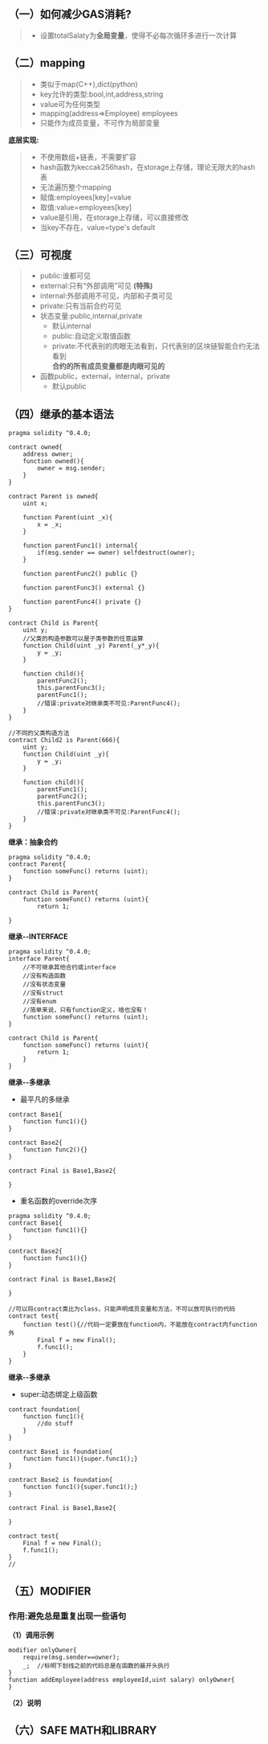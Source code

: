 ## （一）如何减少GAS消耗?  
>* 设置totalSalaty为**全局变量**，使得不必每次循环多进行一次计算  

## （二）mapping  
>* 类似于map(C++),dict(python)  
>* key允许的类型:bool,int,address,string  
>* value可为任何类型  
>* mapping(address=>Employee) employees  
>* 只能作为成员变量，不可作为局部变量  

**底层实现:**  
>* 不使用数组+链表，不需要扩容  
>* hash函数为keccak256hash，在storage上存储，理论无限大的hash表  
>* 无法遍历整个mapping  
>* 赋值:employees[key]=value  
>* 取值:value=employees[key]  
>* value是引用，在storage上存储，可以直接修改  
>* 当key不存在，value=type's default  

## （三）可视度  
>* public:谁都可见  
>* external:只有“外部调用”可见 **(特殊)**
>* internal:外部调用不可见，内部和子类可见  
>* private:只有当前合约可见  
>* 状态变量:public,internal,private  
>	* 默认internal  
>	* public:自动定义取值函数
>	* private:不代表别的肉眼无法看到，只代表别的区块链智能合约无法看到  
**合约的所有成员变量都是肉眼可见的**  
>* 函数public，external，internal，private  
>	* 默认public  

## （四）继承的基本语法
```solidity
pragma solidity ^0.4.0;

contract owned{
    address owner;
    function owned(){
        owner = msg.sender;
    }
}

contract Parent is owned{
    uint x;
    
    function Parent(uint _x){
        x = _x;
    }
    
    function parentFunc1() internal{
        if(msg.sender == owner) selfdestruct(owner);
    }
    
    function parentFunc2() public {}
    
    function parentFunc3() external {}
    
    function parentFunc4() private {}
}

contract Child is Parent{
    uint y;
    //父类的构造参数可以是子类参数的任意运算
    function Child(uint _y) Parent(_y*_y){
        y = _y;
    }
    
    function child(){
        parentFunc2();
        this.parentFunc3();
        parentFunc1();
        //错误:private对继承类不可见:ParentFunc4();
    }
}

//不同的父类构造方法
contract Child2 is Parent(666){
    uint y;
    function Child(uint _y){
        y = _y;
    }
    
    function child(){
        parentFunc1();
        parentFunc2();
        this.parentFunc3();
        //错误:private对继承类不可见:ParentFunc4();
    }
}
```  
**继承：抽象合约**  
```solidity
pragma solidity ^0.4.0;
contract Parent{
    function someFunc() returns (uint);
}

contract Child is Parent{
    function someFunc() returns (uint){
        return 1;    
    
}
```
**继承--INTERFACE**  
```solidity
pragma solidity ^0.4.0;
interface Parent{
    //不可继承其他合约或interface  
    //没有构造函数
    //没有状态变量
    //没有struct
    //没有enum
    //简单来说，只有function定义，啥也没有！
    function someFunc() returns (uint);
}

contract Child is Parent{
    function someFunc() returns (uint){
        return 1;
    }
}
```  
**继承--多继承**
* 最平凡的多继承
```solidity
contract Base1{
    function func1(){}
}

contract Base2{
    function func2(){}
}

contract Final is Base1,Base2{
    
}
```  
* 重名函数的override次序  
```solidity
pragma solidity ^0.4.0;
contract Base1{
    function func1(){}
}

contract Base2{
    function func1(){}
}

contract Final is Base1,Base2{
    
}

//可以将contract类比为class，只能声明成员变量和方法，不可以放可执行的代码
contract test{
    function test(){//代码一定要放在function内，不能放在contract内function外
        Final f = new Final();
        f.func1(); 
    }
}  
```  
**继承--多继承**  
* super:动态绑定上级函数  
```solidity
contract foundation{
    function func1(){
        //do stuff
    }
}

contract Base1 is foundation{
    function func1(){super.func1();}
}

contract Base2 is foundation{
    function func1(){super.func1();}
}

contract Final is Base1,Base2{
    
}

contract test{
    Final f = new Final();
    f.func1();
}
//
```  
## （五）MODIFIER  
### 作用:避免总是重复出现一些语句  
**（1）调用示例**
```solidity
modifier onlyOwner{
    require(msg.sender==owner);
    _;  //标明下划线之前的代码总是在函数的最开头执行
}
function addEmployee(address employeeId,uint salary) onlyOwner{
}  
```
**（2）说明**  

## （六）SAFE MATH和LIBRARY  







